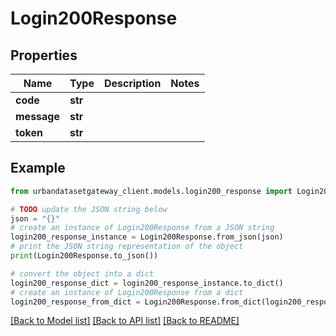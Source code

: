 # Login200Response


## Properties

Name | Type | Description | Notes
------------ | ------------- | ------------- | -------------
**code** | **str** |  | 
**message** | **str** |  | 
**token** | **str** |  | 

## Example

```python
from urbandatasetgateway_client.models.login200_response import Login200Response

# TODO update the JSON string below
json = "{}"
# create an instance of Login200Response from a JSON string
login200_response_instance = Login200Response.from_json(json)
# print the JSON string representation of the object
print(Login200Response.to_json())

# convert the object into a dict
login200_response_dict = login200_response_instance.to_dict()
# create an instance of Login200Response from a dict
login200_response_from_dict = Login200Response.from_dict(login200_response_dict)
```
[[Back to Model list]](../README.md#documentation-for-models) [[Back to API list]](../README.md#documentation-for-api-endpoints) [[Back to README]](../README.md)


